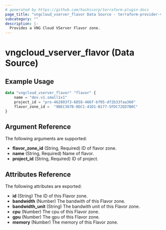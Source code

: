 ```yaml
---
# generated by https://github.com/hashicorp/terraform-plugin-docs
page_title: "vngcloud_vserver_flavor Data Source - terraform-provider-vngcloud"
subcategory: ""
description: |-
  Provides a VNG Cloud VServer Flavor zone.
---
```


# vngcloud_vserver_flavor (Data Source)



## Example Usage

```terraform
data "vngcloud_vserver_flavor" "flavor" {
    name = "dev.v1.small1x1"
    project_id = "pro-462803f3-6858-466f-bf05-df2b33faa360"
    flavor_zone_id =  "9BEC387B-0DC1-41D1-B177-5FDC72ED7B0C"
}
```

## Argument Reference

The following arguments are supported:

- **flavor_zone_id** (String, Required) ID of flavor zone.
- **name** (String, Required) Name of flavor.
- **project_id** (String, Required) ID of project.

## Attributes Reference

The following attributes are exported:

- **id** (String) The ID of this Flavor zone.
- **bandwidth** (Number) The bandwith of this Flavor zone.
- **bandwidth_unit** (String) The bandwith unit of this Flavor zone.
- **cpu** (Number) The cpu of this Flavor zone.
- **gpu** (Number) The gpu of this Flavor zone.
- **memory** (Number) The memory of this Flavor zone.


